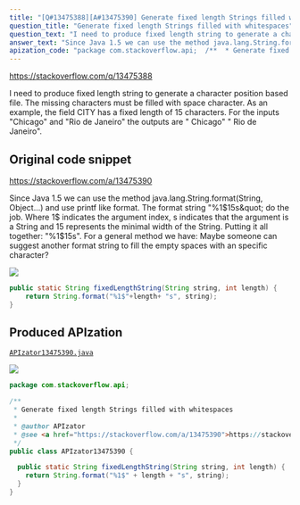 ```yaml
---
title: "[Q#13475388][A#13475390] Generate fixed length Strings filled with whitespaces"
question_title: "Generate fixed length Strings filled with whitespaces"
question_text: "I need to produce fixed length string to generate a character position based file. The missing characters must be filled with space character. As an example, the field CITY has a fixed length of 15 characters. For the inputs \"Chicago\" and \"Rio de Janeiro\" the outputs are  \"        Chicago\" \" Rio de Janeiro\"."
answer_text: "Since Java 1.5 we can use the method java.lang.String.format(String, Object...) and use printf like format. The format string \"%1$15s\" do the job. Where 1$ indicates the argument index, s indicates that the argument is a String and 15 represents the minimal width of the String. Putting it all together: \"%1$15s\". For a general method we have: Maybe someone can suggest another format string to fill the empty spaces with an specific character?"
apization_code: "package com.stackoverflow.api;  /**  * Generate fixed length Strings filled with whitespaces  *  * @author APIzator  * @see <a href=\"https://stackoverflow.com/a/13475390\">https://stackoverflow.com/a/13475390</a>  */ public class APIzator13475390 {    public static String fixedLengthString(String string, int length) {     return String.format(\"%1$\" + length + \"s\", string);   } }"
---
```


https://stackoverflow.com/q/13475388

I need to produce fixed length string to generate a character position based file. The missing characters must be filled with space character.
As an example, the field CITY has a fixed length of 15 characters. For the inputs &quot;Chicago&quot; and &quot;Rio de Janeiro&quot; the outputs are 
&quot;        Chicago&quot;
&quot; Rio de Janeiro&quot;.



## Original code snippet

https://stackoverflow.com/a/13475390

Since Java 1.5 we can use the method java.lang.String.format(String, Object...) and use printf like format.
The format string &quot;%1$15s&quot; do the job. Where 1$ indicates the argument index, s indicates that the argument is a String and 15 represents the minimal width of the String.
Putting it all together: &quot;%1$15s&quot;.
For a general method we have:
Maybe someone can suggest another format string to fill the empty spaces with an specific character?

<div class="code-logo"><img src="/stackoverflow.png" /></div>

```java
public static String fixedLengthString(String string, int length) {
    return String.format("%1$"+length+ "s", string);
}
```

## Produced APIzation

[`APIzator13475390.java`](https://github.com/pasqualesalza/apization-temp/raw/main/data/search/APIzator13475390.java)

<div class="code-logo"><img src="/apizator.png" /></div>

```java
package com.stackoverflow.api;

/**
 * Generate fixed length Strings filled with whitespaces
 *
 * @author APIzator
 * @see <a href="https://stackoverflow.com/a/13475390">https://stackoverflow.com/a/13475390</a>
 */
public class APIzator13475390 {

  public static String fixedLengthString(String string, int length) {
    return String.format("%1$" + length + "s", string);
  }
}

```